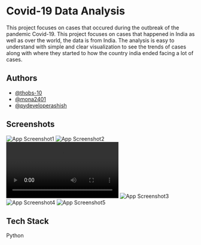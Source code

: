 
# Covid-19 Data Analysis

This project focuses on cases that occured during the outbreak of the pandemic Covid-19. This project focuses on cases that happened in India as well as over the world, the data is from India. The analysis is easy to understand with simple and clear visualization to see the trends of cases along with where they started to  how the country india ended facing a lot of cases.


## Authors

- [@thobs-10](https://github.com/thobs-10)
- [@mona2401](https://www.github.com/mona2401/COVID-19-Data-Analysis)
- [@pydeveloperashish](https://github.com/pydeveloperashish)


## Screenshots


![App Screenshot1](file:///C:/Users/Cash%20Crusaders/Desktop/1.PNG)
![App Screenshot2](file:///C:/Users/Cash%20Crusaders/Desktop/2.PNG)
![App Screenshot](file:///C:/Users/Cash%20Crusaders/Videos/bandicam%202022-01-14%2018-57-50-127_Trim.mp4)
![App Screenshot3](file:///C:/Users/Cash%20Crusaders/Desktop/3.PNG)
![App Screenshot4](file:///C:/Users/Cash%20Crusaders/Desktop/4.PNG)
![App Screenshot5](file:///C:/Users/Cash%20Crusaders/Desktop/5.PNG)
## Tech Stack

Python




